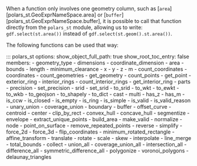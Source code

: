 When a function only involves one geometry column, such as [`area`][polars_st.GeoExprNameSpace.area] or [`buffer`][polars_st.GeoExprNameSpace.buffer], it is possible to call that function directly from the `polars_st` module, allowing us to write: `gdf.select(st.area())` instead of `gdf.select(st.geom().st.area())`.

The following functions can be used that way:

::: polars_st
    options:
        show_object_full_path: true
        show_root_toc_entry: false
        members:
            - geometry_type
            - dimensions
            - coordinate_dimension
            - area
            - bounds
            - length
            - minimum_clearance
            - x
            - y
            - z
            - m
            - count_coordinates
            - coordinates
            - count_geometries
            - get_geometry
            - count_points
            - get_point
            - exterior_ring
            - interior_rings
            - count_interior_rings
            - get_interior_ring
            - parts
            - precision
            - set_precision
            - srid
            - set_srid
            - to_srid
            - to_wkt
            - to_ewkt
            - to_wkb
            - to_geojson
            - to_shapely
            - to_dict
            - cast
            - multi
            - has_z
            - has_m
            - is_ccw
            - is_closed
            - is_empty
            - is_ring
            - is_simple
            - is_valid
            - is_valid_reason
            - unary_union
            - coverage_union
            - boundary
            - buffer
            - offset_curve
            - centroid
            - center
            - clip_by_rect
            - convex_hull
            - concave_hull
            - segmentize
            - envelope
            - extract_unique_points
            - build_area
            - make_valid
            - normalize
            - node
            - point_on_surface
            - remove_repeated_points
            - reverse
            - simplify
            - force_2d
            - force_3d
            - flip_coordinates
            - minimum_rotated_rectangle
            - affine_transform
            - translate
            - rotate
            - scale
            - skew
            - interpolate
            - line_merge
            - total_bounds
            - collect
            - union_all
            - coverage_union_all
            - intersection_all
            - difference_all
            - symmetric_difference_all
            - polygonize
            - voronoi_polygons
            - delaunay_triangles
